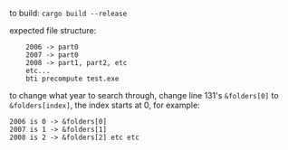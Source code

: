 to build: ``cargo build --release``

expected file structure:
```
	2006 -> part0
	2007 -> part0
	2008 -> part1, part2, etc
	etc...
	bti precompute test.exe
```

to change what year to search through, change line 131's ``&folders[0]`` to ``&folders[index]``, the index starts at 0, for example:

	2006 is 0 -> &folders[0]
	2007 is 1 -> &folders[1]
	2008 is 2 -> &folders[2] etc etc

